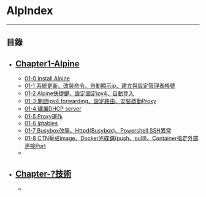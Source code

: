 # AlpIndex

* * *
## 目錄

-   [Chapter1-Alpine]()
    -
    -   [01-0 Install Alpine](https://github.com/CDS-ZUKYUN/OS_Alpine/blob/main/Book/1-0%20Install%20Alpine.md)
    -   [01-1 系統更新、改裝命令、自動顯示ip、建立與設定管理者帳號](https://github.com/CDS-ZUKYUN/OS_Alpine/blob/main/Book/1-1%20%E7%B3%BB%E7%B5%B1%E6%9B%B4%E6%96%B0%E3%80%81%E6%94%B9%E8%A3%9D%E5%91%BD%E4%BB%A4%E3%80%81%E8%87%AA%E5%8B%95%E9%A1%AF%E7%A4%BAip%E3%80%81%E5%BB%BA%E7%AB%8B%E8%88%87%E8%A8%AD%E5%AE%9A%E7%AE%A1%E7%90%86%E8%80%85%E5%B8%B3%E8%99%9F.md)
    -   [01-2 Alpine快捷鍵、設定固定ipv4、自動登入](https://github.com/CDS-ZUKYUN/OS_Alpine/blob/main/Book/1-2-%E5%BF%AB%E6%8D%B7%E9%8D%B5%E3%80%81%E8%A8%AD%E5%AE%9A%E5%9B%BA%E5%AE%9Aipv4%E3%80%81%E8%87%AA%E5%8B%95%E7%99%BB%E5%85%A5.md)
    -   [01-3 開啟ipv4 forwarding、設定路由、安裝啟動Proxy](https://github.com/CDS-ZUKYUN/OS_Alpine/blob/main/Book/1-3%20%E9%96%8B%E5%95%9Fipv4%20forwarding%E3%80%81%E5%A2%9E%E5%8A%A0%E8%B7%AF%E7%94%B1%E3%80%81%E5%AE%89%E8%A3%9D%E5%95%9F%E5%8B%95Proxy.md)
    -   [01-4 建置DHCP server](https://github.com/CDS-ZUKYUN/OS_Alpine/blob/main/Book/1-4%20%E5%BB%BA%E7%BD%AEDHCP%20server.md)
    -   [01-5 Proxy運作](https://github.com/CDS-ZUKYUN/OS_Alpine/blob/main/Book/1-5%20Proxy%20Alpine.md)
    -   [01-6 Iptables](https://github.com/CDS-ZUKYUN/OS_Alpine/blob/main/Book/1-6%20Iptables%20Alpine.md)
    -   [01-7 Busybox改裝、Httpd(Busybox)、Powershell SSH異常](https://github.com/CDS-ZUKYUN/OS_Alpine/blob/main/Book/1-7%20Busybox%E6%94%B9%E8%A3%9D%E3%80%81Httpd(Busybox)%E3%80%81Powershell%20SSH%E7%95%B0%E5%B8%B8.md)
    -   [01-8 CTN壓成image、Docker光碟鋪(push、pulll)、Container指定外部連接Port](https://github.com/CDS-ZUKYUN/OS_Alpine/blob/main/Book/1-8%20CTN%E5%A3%93%E6%88%90image%E3%80%81Docker%E5%85%89%E7%A2%9F%E9%8B%AA(push%E3%80%81pulll)%E3%80%81Container%E6%8C%87%E5%AE%9A%E5%A4%96%E9%83%A8%E9%80%A3%E6%8E%A5Port.md)
    -   [](#uselogin)
-   [Chapter-?技術]()
    -
    -   [](#uselogin)

